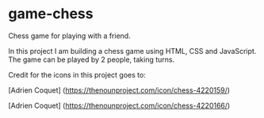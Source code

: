 # game-chess
Chess game for playing with a friend.

In this project I am building a chess game using HTML, CSS and JavaScript.
The game can be played by 2 people, taking turns.

Credit for the icons in this project goes to:

[Adrien Coquet] (https://thenounproject.com/icon/chess-4220159/)

[Adrien Coquet] (https://thenounproject.com/icon/chess-4220166/)